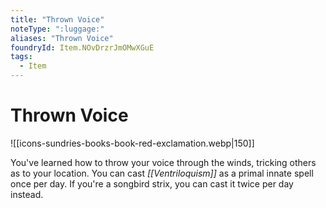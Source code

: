 ```yaml
---
title: "Thrown Voice"
noteType: ":luggage:"
aliases: "Thrown Voice"
foundryId: Item.NOvDrzrJmOMwXGuE
tags:
  - Item
---
```


# Thrown Voice
![[icons-sundries-books-book-red-exclamation.webp|150]]

You've learned how to throw your voice through the winds, tricking others as to your location. You can cast _[[Ventriloquism]]_ as a primal innate spell once per day. If you're a songbird strix, you can cast it twice per day instead.
